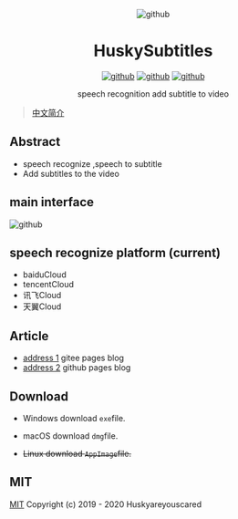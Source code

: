 <div align="center">

![github](https://raw.githubusercontent.com/huskyareyouscared/subtitle/master/build/icons/256x256.png)
# HuskySubtitles
[![github](https://badgen.net/github/release/huskyareyouscared/subtitle)](https://github.com/huskyAreYouScared/subtitle/releases)
[![github](https://badgen.net/github/assets-dl/huskyAreYouScared/subtitle)](https://github.com/huskyAreYouScared/subtitle/releases)
[![github](https://badgen.net/github/license/huskyAreYouScared/subtitle)](https://www.mit-license.org/)
<center>speech recognition add subtitle to video
<center>
</div>

> [中文简介](./static/README.md)

## Abstract
* speech recognize ,speech to subtitle
* Add subtitles to the video

## main interface
![github](https://raw.githubusercontent.com/huskyareyouscared/subtitle/master/dist/husky-subtitle.png)

## speech recognize platform (current)
* baiduCloud
* tencentCloud
* 讯飞Cloud
* 天翼Cloud
## Article
* [address 1](https://husky_are_you_scared.gitee.io/blog/subtitle/) gitee pages blog
* [address 2](https://huskyareyouscared.github.io/blog/subtitle/ ) github pages blog

## Download
* Windows download `exe`file.

* macOS download `dmg`file.

* ~~Linux download `AppImage`file.~~

## MIT

[MIT](http://opensource.org/licenses/MIT)
Copyright (c) 2019 - 2020 Huskyareyouscared
